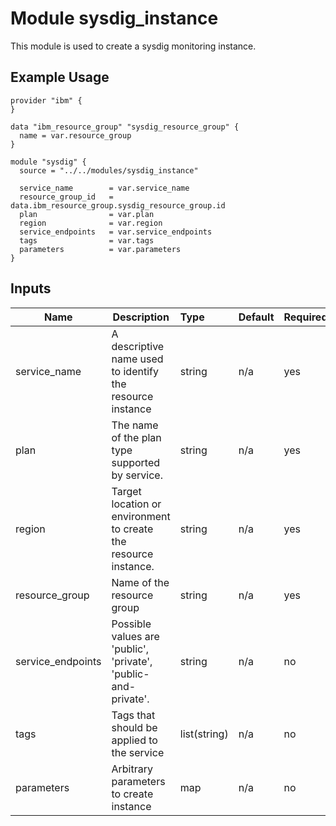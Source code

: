 # Module sysdig_instance

This module is used to create a sysdig monitoring instance.

## Example Usage
```
provider "ibm" {
}

data "ibm_resource_group" "sysdig_resource_group" {
  name = var.resource_group
}

module "sysdig" {
  source = "../../modules/sysdig_instance"

  service_name        = var.service_name
  resource_group_id   = data.ibm_resource_group.sysdig_resource_group.id
  plan                = var.plan
  region              = var.region
  service_endpoints   = var.service_endpoints
  tags                = var.tags
  parameters          = var.parameters
}

```

## Inputs

| Name               | Description                                                      | Type         | Default | Required |
|--------------------|------------------------------------------------------------------|:-------------|:------- |:---------|
| service\_name      | A descriptive name used to identify the resource instance        | string       | n/a     | yes      |
| plan               | The name of the plan type supported by service.                  | string       | n/a     | yes      |
| region             | Target location or environment to create the resource instance.  | string       | n/a     | yes      |
| resource\_group    | Name of the resource group                                       | string       | n/a     | yes      |
| service\_endpoints | Possible values are 'public', 'private', 'public-and-private'.   | string       | n/a     | no       |
| tags               | Tags that should be applied to the service                       | list(string) | n/a     | no       |
| parameters         | Arbitrary parameters to create instance                          | map          | n/a     | no       |
